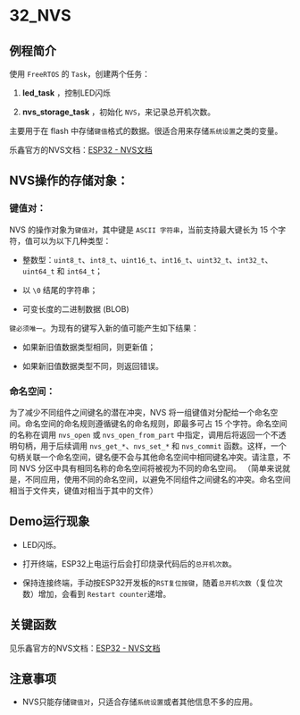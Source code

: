 # 32_NVS

## 例程简介

使用 `FreeRTOS` 的 `Task`，创建两个任务：

1. **led_task** ，控制LED闪烁

2. **nvs_storage_task** ，初始化 `NVS`，来记录总开机次数。

主要用于在 flash 中存储`键值`格式的数据。很适合用来存储`系统设置`之类的变量。

乐鑫官方的NVS文档：[ESP32 - NVS文档](https://docs.espressif.com/projects/esp-idf/zh_CN/stable/esp32/api-reference/storage/nvs_flash.html)


## NVS操作的存储对象：

### 键值对：

NVS 的操作对象为`键值对`，其中键是 `ASCII 字符串`，当前支持最大键长为 15 个字符，值可以为以下几种类型：

* 整数型：`uint8_t`、`int8_t`、`uint16_t`、`int16_t`、`uint32_t`、`int32_t`、`uint64_t` 和 `int64_t`；

* 以 `\0` 结尾的字符串；

* 可变长度的二进制数据 (BLOB)

`键必须唯一`。为现有的键写入新的值可能产生如下结果：

* 如果新旧值数据类型相同，则更新值；

* 如果新旧值数据类型不同，则返回错误。

### 命名空间：

为了减少不同组件之间键名的潜在冲突，NVS 将一组键值对分配给一个命名空间。命名空间的命名规则遵循键名的命名规则，即最多可占 15 个字符。命名空间的名称在调用 `nvs_open` 或 `nvs_open_from_part` 中指定，调用后将返回一个不透明句柄，用于后续调用 `nvs_get_*`、`nvs_set_*` 和 `nvs_commit` 函数。这样，一个句柄关联一个命名空间，键名便不会与其他命名空间中相同键名冲突。请注意，不同 NVS 分区中具有相同名称的命名空间将被视为不同的命名空间。
（简单来说就是，不同应用，使用不同的命名空间，以避免不同组件之间键名的冲突。命名空间相当于文件夹，键值对相当于其中的文件）


## Demo运行现象

* LED闪烁。

* 打开终端，ESP32上电运行后会打印烧录代码后的`总开机次数`。

* 保持连接终端，手动按ESP32开发板的`RST复位按键`，随着`总开机次数`（复位次数）增加，会看到 `Restart counter`递增。


## 关键函数

见乐鑫官方的NVS文档：[ESP32 - NVS文档](https://docs.espressif.com/projects/esp-idf/zh_CN/stable/esp32/api-reference/storage/nvs_flash.html)


## 注意事项

* NVS只能存储`键值对`，只适合存储`系统设置`或者其他信息不多的应用。
